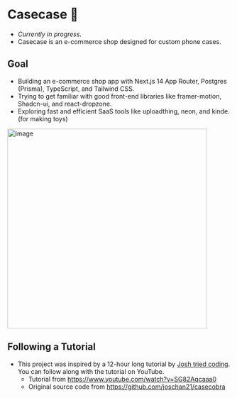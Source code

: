 # Casecase 📱

- _Currently in progress._
- Casecase is an e-commerce shop designed for custom phone cases.

## Goal
- Building an e-commerce shop app with Next.js 14 App Router, Postgres (Prisma), TypeScript, and Tailwind CSS.
- Trying to get familiar with good front-end libraries like framer-motion, Shadcn-ui, and react-dropzone.
- Exploring fast and efficient SaaS tools like uploadthing, neon, and kinde. (for making toys)

<img width="450" alt="image" src="https://github.com/dusunax/casecase/assets/94776135/6b42cec3-b5e4-46a5-8c5d-f148cdc79186">

## Following a Tutorial

- This project was inspired by a 12-hour long tutorial by [Josh tried coding](https://github.com/joschan21). You can follow along with the tutorial on YouTube.
  - Tutorial from https://www.youtube.com/watch?v=SG82Aqcaaa0
  - Original source code from https://github.com/joschan21/casecobra
